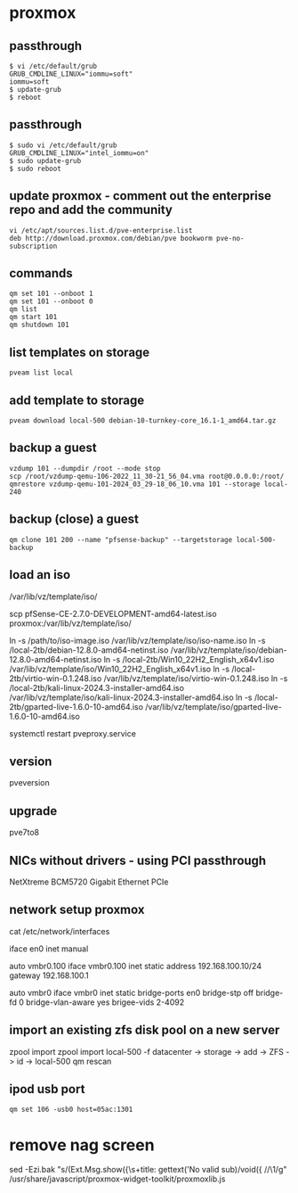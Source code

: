 # proxmox

## passthrough
```
$ vi /etc/default/grub
GRUB_CMDLINE_LINUX="iommu=soft"
iommu=soft
$ update-grub
$ reboot
```

## passthrough
```
$ sudo vi /etc/default/grub
GRUB_CMDLINE_LINUX="intel_iommu=on"
$ sudo update-grub
$ sudo reboot
```

## update proxmox - comment out the enterprise repo and add the community
```
vi /etc/apt/sources.list.d/pve-enterprise.list
deb http://download.proxmox.com/debian/pve bookworm pve-no-subscription
```


## commands
```
qm set 101 --onboot 1
qm set 101 --onboot 0
qm list
qm start 101
qm shutdown 101
```

## list templates on storage
```
pveam list local
```

## add template to storage
```
pveam download local-500 debian-10-turnkey-core_16.1-1_amd64.tar.gz
```

## backup a guest
```
vzdump 101 --dumpdir /root --mode stop
scp /root/vzdump-qemu-106-2022_11_30-21_56_04.vma root@0.0.0.0:/root/
qmrestore vzdump-qemu-101-2024_03_29-18_06_10.vma 101 --storage local-240
```

## backup (close) a guest
```
qm clone 101 200 --name "pfsense-backup" --targetstorage local-500-backup
```

## load an iso
/var/lib/vz/template/iso/

scp pfSense-CE-2.7.0-DEVELOPMENT-amd64-latest.iso proxmox:/var/lib/vz/template/iso/

ln -s /path/to/iso-image.iso /var/lib/vz/template/iso/iso-name.iso
ln -s /local-2tb/debian-12.8.0-amd64-netinst.iso /var/lib/vz/template/iso/debian-12.8.0-amd64-netinst.iso
ln -s /local-2tb/Win10_22H2_English_x64v1.iso /var/lib/vz/template/iso/Win10_22H2_English_x64v1.iso
ln -s /local-2tb/virtio-win-0.1.248.iso /var/lib/vz/template/iso/virtio-win-0.1.248.iso
ln -s /local-2tb/kali-linux-2024.3-installer-amd64.iso /var/lib/vz/template/iso/kali-linux-2024.3-installer-amd64.iso
ln -s /local-2tb/gparted-live-1.6.0-10-amd64.iso /var/lib/vz/template/iso/gparted-live-1.6.0-10-amd64.iso

systemctl restart pveproxy.service

## version
pveversion

## upgrade
pve7to8

## NICs without drivers - using PCI passthrough
NetXtreme BCM5720 Gigabit Ethernet PCIe

## network setup proxmox
cat /etc/network/interfaces

iface en0 inet manual

auto vmbr0.100
iface vmbr0.100 inet static
  address 192.168.100.10/24
  gateway 192.168.100.1

auto vmbr0
iface vmbr0 inet static
  bridge-ports en0
  bridge-stp off
  bridge-fd 0
  bridge-vlan-aware yes
  brigee-vids 2-4092


## import an existing zfs disk pool on a new server
zpool import
zpool import local-500 -f
datacenter -> storage -> add -> ZFS -> id -> local-500
qm rescan


## ipod usb port
```
qm set 106 -usb0 host=05ac:1301
```

# remove nag screen
sed -Ezi.bak "s/(Ext.Msg.show\(\{\s+title: gettext\('No valid sub)/void\(\{ \/\/\1/g" /usr/share/javascript/proxmox-widget-toolkit/proxmoxlib.js
